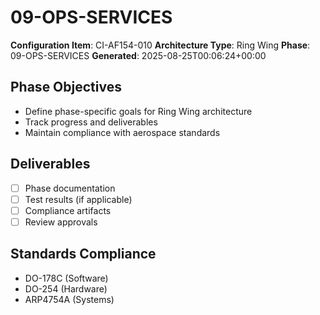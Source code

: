 # 09-OPS-SERVICES

**Configuration Item**: CI-AF154-010
**Architecture Type**: Ring Wing
**Phase**: 09-OPS-SERVICES
**Generated**: 2025-08-25T00:06:24+00:00

## Phase Objectives
- Define phase-specific goals for Ring Wing architecture
- Track progress and deliverables
- Maintain compliance with aerospace standards

## Deliverables
- [ ] Phase documentation
- [ ] Test results (if applicable)
- [ ] Compliance artifacts
- [ ] Review approvals

## Standards Compliance
- DO-178C (Software)
- DO-254 (Hardware)
- ARP4754A (Systems)
